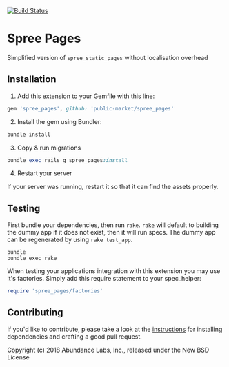[![Build Status](https://travis-ci.org/public-market/spree_pages.svg?branch=master)](https://travis-ci.org/public-market/spree_pages)

# Spree Pages

Simplified version of `spree_static_pages` without localisation overhead

## Installation

1. Add this extension to your Gemfile with this line:

  ```ruby
  gem 'spree_pages', github: 'public-market/spree_pages'
  ```

2. Install the gem using Bundler:

  ```ruby
  bundle install
  ```

3. Copy & run migrations

  ```ruby
  bundle exec rails g spree_pages:install
  ```

4. Restart your server

  If your server was running, restart it so that it can find the assets properly.

## Testing

First bundle your dependencies, then run `rake`. `rake` will default to building the dummy app if it does not exist, then it will run specs. The dummy app can be regenerated by using `rake test_app`.

```shell
bundle
bundle exec rake
```

When testing your applications integration with this extension you may use it's factories.
Simply add this require statement to your spec_helper:

```ruby
require 'spree_pages/factories'
```

## Contributing

If you'd like to contribute, please take a look at the
[instructions](CONTRIBUTING.md) for installing dependencies and crafting a good
pull request.

Copyright (c) 2018 Abundance Labs, Inc., released under the New BSD License
